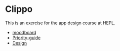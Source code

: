 # Clippo

This is an exercise for the app design course at HEPL.

* [moodboard](https://dribbble.com/lysander/buckets/1732759-list-app)
* [Priority-guide](./prio-guide_clippy.xd)
* [Design](./design/clippo-design.xd)
